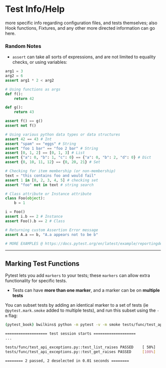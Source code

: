# Test Info/Help

more specific info regarding configuration files, and tests themselves; also Hook functions, Fixtures, and any other more directed information can go here.

### Random Notes

[//]: # (FIXME: Move these notes to a more organized location eventually)

* `assert` can take all sorts of expressions, and are not limited to equality checks, or using variables:
```python
arg1 = 3
arg2 = 6
assert arg1 * 2 < arg2

# Using functions as args
def f():
    return 42

def g():
    return 43

assert f() == g()
assert not f()

# Using various python data types or data structures
assert 42 == 43 # Int
assert "spam" == "eggs" # String
assert "foo 1 bar" == "foo 2 bar" # String
assert [0, 1, 2] == [0, 1, 3] # List
assert {"a": 0, "b": 1, "c": 0} == {"a": 0, "b": 2, "d": 0} # Dict
assert {0, 10, 11, 12} == {0, 20, 21} # Set

# Checking for item membership (or non-membership)
text = "this contains foo and would fail"
assert 1 in [0, 2, 3, 4, 5] # checking set
assert "foo" not in text # string search

# Class attribute or Instance attribute
class Foo(object):
    b = 1

i = Foo()
assert i.b == 2 # Instance
assert Foo().b == 2 # Class

# Returning custom Assertion Error message
assert A.a == b, "A.a appears not to be b"

# MORE EXAMPLES @ https://docs.pytest.org/en/latest/example/reportingdemo.html
```
---
## Marking Test Functions

Pytest lets you add `markers` to your tests; these `markers` can allow extra functionality for specific tests.
* Tests can have **more than one marker**, and a marker can be on **multiple tests**

You can subset tests by adding an identical marker to a set of tests (ie `@pytest.mark.smoke` added to multiple tests), and run this subset using the `-m` flag:
```bash
(pytest_book) bwilkins$ python -m pytest -v -m smoke tests/func/test_api_exceptions.py

=================== test session starts ===================
...

tests/func/test_api_exceptions.py::test_list_raises PASSED    [ 50%]
tests/func/test_api_exceptions.py::test_get_raises PASSED     [100%]

======== 2 passed, 2 deselected in 0.01 seconds ========
```